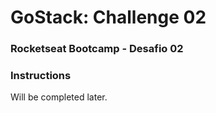 # GoStack: Challenge 02
### Rocketseat Bootcamp - Desafio 02

### Instructions
Will be completed later.
